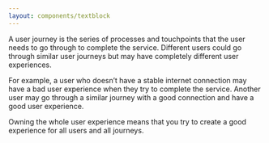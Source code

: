 ```yaml
---
layout: components/textblock
---
```


A user journey is the series of processes and touchpoints that the user needs to go through to complete the service. Different users could go through similar user journeys but may have completely different user experiences.

For example, a user who doesn’t have a stable internet connection may have a bad user experience when they try to complete the service. Another user may go through a similar journey with a good connection and have a good user experience.

Owning the whole user experience means that you try to create a good experience for all users and all journeys.
